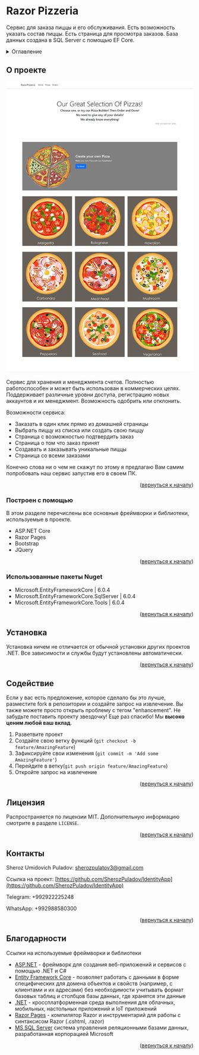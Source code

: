 <!-- PROJECT SHIELDS -->
<!--
*** I'm using markdown "reference style" links for readability.
*** Reference links are enclosed in brackets [ ] instead of parentheses ( ).
*** See the bottom of this document for the declaration of the reference variables
*** for contributors-url, forks-url, etc. This is an optional, concise syntax you may use.
*** https://www.markdownguide.org/basic-syntax/#reference-style-links
-->

<h1 align="left">Razor Pizzeria</h1>

<p>
  Сервис для заказа пиццы и его обслуживания. Есть возможность указать состав пиццы. Есть страница для просмотра заказов. База данных создана в SQL Server с помощью EF Core.
</p>

<!-- TABLE OF CONTENTS -->
<details>
  <summary>Оглавление</summary>
  <ol>
    <li>
      <a href="#about-the-project">О проекте</a>
      <ul>
        <li><a href="#built-with">Построенный с помощью</a></li>
      </ul>
    </li>
    <li>
      <a href="#getting-started">Установка</a>
    </li>
    <li><a href="#contributing">Содействие</a></li>
    <li><a href="#license">Лицензия</a></li>
    <li><a href="#contact">Контакты</a></li>
    <li><a href="#acknowledgments">Благодарности</a></li>
  </ol>
</details>



<!-- ABOUT THE PROJECT -->
## О проекте

[![Product Name Screen Shot][product-screenshot]](https://example.com)

Сервис для хранения и менеджмента счетов. Полностью работоспособен и может быть использован в коммерческих целях.  Поддерживает различные уровни доступа, регистрацию новых аккаунтов и их менеджмент.  Возможность одобрить или отклонить.  

Возможности сервиса:
* Заказать в один клик прямо из домашней страницы
* Выбрать пиццу из списка или создать свою пиццу
* Страница с возможностью подтвердить заказ 
* Страница о том что заказ принят 
* Создавать и заказывать уникальные пиццы
* Страница со всеми заказами

Конечно слова ни о чем не скажут по этому я предлагаю Вам самим попробовать наш сервис запустив его в своем ПК.

<p align="right">(<a href="#readme-top">вернуться к началу</a>)</p>



### Построен с помощью

В этом разделе перечислены все основные фреймворки и библиотеки, используемые в проекте.

* ASP.NET Core
* Razor Pages
* Bootstrap
* JQuery

<p align="right">(<a href="#readme-top">вернуться к началу</a>)</p>

### Использованные пакеты Nuget

* Microsoft.EntityFrameworkCore | 6.0.4
* Microsoft.EntityFrameworkCore.SqlServer | 6.0.4
* Microsoft.EntityFrameworkCore.Tools | 6.0.4

<p align="right">(<a href="#readme-top">вернуться к началу</a>)</p>

<!-- GETTING STARTED -->
## Установка

Установка ничем не отличается от обычной установки других проектов .NET.
Все зависимости и службы будут установлены автоматически.

<p align="right">(<a href="#readme-top">вернуться к началу</a>)</p>


<!-- CONTRIBUTING -->
## Содействие

Если у вас есть предложение, которое сделало бы это лучше, разместите fork в репозитории и создайте запрос на извлечение. Вы также можете просто открыть проблему с тегом "enhancement".
Не забудьте поставить проекту звездочку! Еще раз спасибо! Мы **высоко ценим любой ваш вклад**.

1. Разветвите проект
2. Создайте свою ветку функций (`git checkout -b feature/AmazingFeature`)
3. Зафиксируйте свои изменения (`git commit -m 'Add some AmazingFeature'`)
4. Перейдите в ветку(`git push origin feature/AmazingFeature`)
5. Откройте запрос на извлечение

<p align="right">(<a href="#readme-top">вернуться к началу</a>)</p>



<!-- LICENSE -->
## Лицензия

Распространяется по лицензии MIT. Дополнительную информацию смотрите в разделе `LICENSE`.

<p align="right">(<a href="#readme-top">вернуться к началу</a>)</p>



<!-- CONTACT -->
## Контакты

Sheroz Umidovich Puladov:  sherozpulatov3@gmail.com

Ссылка на проект: [https://github.com/SherozPuladov/IdentityApp](https://github.com/SherozPuladov/IdentityApp)

Telegram: +992922225248

WhatsApp: +992988580300


<p align="right">(<a href="#readme-top">вернуться к началу</a>)</p>



<!-- ACKNOWLEDGMENTS -->
## Благодарности

Ссылки на используемые фреймворки и библиотеки

* [ASP.NET](https://github.com/aspnet/Docs) - фреймворк для создания веб-приложений и сервисов с помощью .NET и C#
* [Entity Framework Core](https://github.com/dotnet/efcore) - позволяет работать с данными в форме специфических для домена объектов и свойств (например, с клиентами и их адресами) без необходимости учитывать формат базовых таблиц и столбцов базы данных, где хранятся эти данные
* [.NET](https://github.com/dotnet/runtime) - кроссплатформенная среда выполнения для облачных, мобильных, настольных приложений и IoT приложений
* [Razor Pages](https://github.com/dotnet/razor) - компилятор Razor и инструментарий для работы с синтаксисом Razor (.cshtml, .razor)
* [MS SQL Server](https://www.microsoft.com/en-us/sql-server/sql-server-downloads) система управления реляционными базами данных, разработанная корпорацией Microsoft 

<p align="right">(<a href="#readme-top">вернуться к началу</a>)</p>



<!-- MARKDOWN LINKS & IMAGES -->
<!-- https://www.markdownguide.org/basic-syntax/#reference-style-links -->
[contributors-shield]: https://img.shields.io/github/contributors/othneildrew/Best-README-Template.svg?style=for-the-badge
[contributors-url]: https://github.com/SherozPuladov/IdentityApp/graphs/contributors
[forks-shield]: https://img.shields.io/github/forks/othneildrew/Best-README-Template.svg?style=for-the-badge
[forks-url]: https://github.com/SherozPuladov/IdentityApp/network/members
[stars-shield]: https://img.shields.io/github/stars/othneildrew/Best-README-Template.svg?style=for-the-badge
[stars-url]: https://github.com/SherozPuladov/IdentityApp/stargazers
[issues-shield]: https://img.shields.io/github/issues/othneildrew/Best-README-Template.svg?style=for-the-badge
[issues-url]: https://github.com/SherozPuladov/IdentityApp/issues
[license-shield]: https://img.shields.io/github/license/othneildrew/Best-README-Template.svg?style=for-the-badge
[license-url]: https://github.com/SherozPuladov/IdentityApp/blob/master/LICENCE
[linkedin-shield]: https://img.shields.io/badge/-LinkedIn-black.svg?style=for-the-badge&logo=linkedin&colorB=555
[linkedin-url]: https://linkedin.com/in/othneildrew
[product-screenshot]: Photos/Pizzas-RazorPizzeria.png
[Next.js]: https://img.shields.io/badge/next.js-000000?style=for-the-badge&logo=nextdotjs&logoColor=white
[Next-url]: https://nextjs.org/
[React.js]: https://img.shields.io/badge/React-20232A?style=for-the-badge&logo=react&logoColor=61DAFB
[React-url]: https://reactjs.org/
[Vue.js]: https://img.shields.io/badge/Vue.js-35495E?style=for-the-badge&logo=vuedotjs&logoColor=4FC08D
[Vue-url]: https://vuejs.org/
[Angular.io]: https://img.shields.io/badge/Angular-DD0031?style=for-the-badge&logo=angular&logoColor=white
[Angular-url]: https://angular.io/
[Svelte.dev]: https://img.shields.io/badge/Svelte-4A4A55?style=for-the-badge&logo=svelte&logoColor=FF3E00
[Svelte-url]: https://svelte.dev/
[Laravel.com]: https://img.shields.io/badge/Laravel-FF2D20?style=for-the-badge&logo=laravel&logoColor=white
[Laravel-url]: https://laravel.com
[Bootstrap.com]: https://img.shields.io/badge/Bootstrap-563D7C?style=for-the-badge&logo=bootstrap&logoColor=white
[Bootstrap-url]: https://getbootstrap.com
[JQuery.com]: https://img.shields.io/badge/jQuery-0769AD?style=for-the-badge&logo=jquery&logoColor=white
[JQuery-url]: https://jquery.com 
